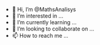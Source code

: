 - 👋 Hi, I’m @MathsAnalisys
- 👀 I’m interested in ...
- 🌱 I’m currently learning ...
- 💞️ I’m looking to collaborate on ...
- 📫 How to reach me ...

<!---
MathsAnalisys/MathsAnalisys is a ✨ special ✨ repository because its `README.md` (this file) appears on your GitHub profile.
You can click the Preview link to take a look at your changes.
--->
